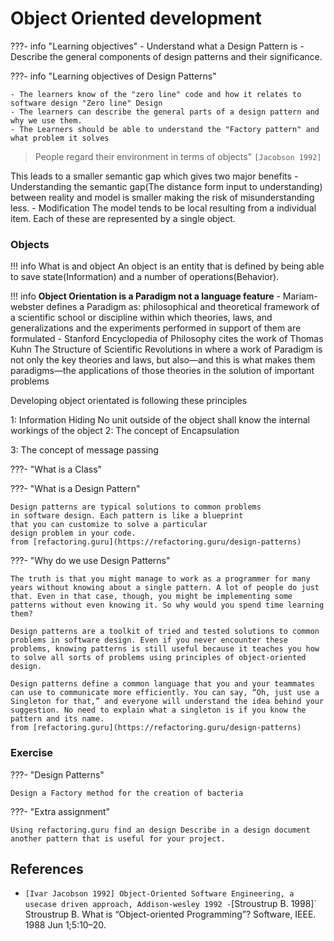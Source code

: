 # Object Oriented development

???- info "Learning objectives"
    - Understand what a Design Pattern is 
    - Describe the general components of design patterns and their significance.

???- info "Learning objectives of Design Patterns"

    - The learners know of the "zero line" code and how it relates to software design "Zero line" Design
    - The learners can describe the general parts of a design pattern and why we use them.
    - The Learners should be able to understand the "Factory pattern" and what problem it solves
    

>People regard their environment in terms of objects"
`[Jacobson 1992]`

This leads to a smaller semantic gap which
gives two major benefits
    -Understanding
        the semantic gap(The distance form input to understanding) between reality and model is smaller making the risk of misunderstanding less.
    - Modification
        The model tends to be local resulting from a individual item. Each of these are represented by a single object.


### Objects

!!! info What is and object
    An object is an entity that is defined by being able to save state(Information) and a number of operations(Behavior).

!!! info **Object Orientation is a Paradigm not a language feature**
    - Mariam-webster defines a Paradigm as:
    philosophical and theoretical framework of a scientific school or discipline within which theories, laws, and generalizations and the experiments performed in support of them are formulated
    - Stanford Encyclopedia of Philosophy cites the work of Thomas Kuhn The Structure of Scientific Revolutions in where a work of Paradigm is not only the key theories and laws, but also—and this is what makes them paradigms—the applications of those theories in the solution of important problems

Developing object orientated is following these principles

1: Information Hiding
    No unit outside of the object shall know the internal workings of the object
2: The concept of Encapsulation

3: The concept of message passing

???- "What is a Class"

???- "What is a Design Pattern"

    Design patterns are typical solutions to common problems
    in software design. Each pattern is like a blueprint
    that you can customize to solve a particular
    design problem in your code.
    from [refactoring.guru](https://refactoring.guru/design-patterns)

???- "Why do we use Design Patterns"

    The truth is that you might manage to work as a programmer for many years without knowing about a single pattern. A lot of people do just that. Even in that case, though, you might be implementing some patterns without even knowing it. So why would you spend time learning them?

    Design patterns are a toolkit of tried and tested solutions to common problems in software design. Even if you never encounter these problems, knowing patterns is still useful because it teaches you how to solve all sorts of problems using principles of object-oriented design.

    Design patterns define a common language that you and your teammates can use to communicate more efficiently. You can say, “Oh, just use a Singleton for that,” and everyone will understand the idea behind your suggestion. No need to explain what a singleton is if you know the pattern and its name.
    from [refactoring.guru](https://refactoring.guru/design-patterns)

### Exercise

???- "Design Patterns"

    Design a Factory method for the creation of bacteria 

???- "Extra assignment"

    Using refactoring.guru find an design Describe in a design document another pattern that is useful for your project.


## References 
- `[Ivar Jacobson 1992] Object-Oriented Software Engineering, a usecase driven approach, Addison-wesley 1992
-`[Stroustrup B. 1998]` Stroustrup B. What is “Object-oriented Programming”? Software, IEEE. 1988 Jun 1;5:10–20.